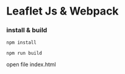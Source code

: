 # Leaflet Js & Webpack

### install & build

```
npm install
```

```
npm run build
```

open file index.html 